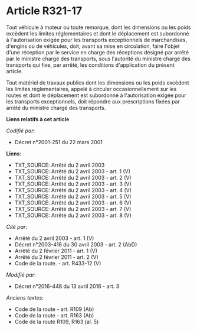 # Article R321-17

Tout véhicule à moteur ou toute remorque, dont les dimensions ou les poids excèdent les limites réglementaires et dont le
déplacement est subordonné à l'autorisation exigée pour les transports exceptionnels de marchandises, d'engins ou de
véhicules, doit, avant sa mise en circulation, faire l'objet d'une réception par               le service en charge des
réceptions désigné par arrêté par le ministre chargé des transports, sous l'autorité du ministre chargé des transports qui
fixe, par arrêté, les conditions d'application du présent article. 

Tout matériel de travaux publics dont les dimensions ou les poids excèdent les limites réglementaires, appelé à circuler
occasionnellement sur les routes et dont le déplacement est subordonné à l'autorisation exigée pour les transports
exceptionnels, doit répondre aux prescriptions fixées par arrêté du ministre chargé des transports.

**Liens relatifs à cet article**

_Codifié par_:

  - Décret n°2001-251 du 22 mars 2001

**Liens**:

  - TXT_SOURCE: Arrêté du 2 avril 2003
  - TXT_SOURCE: Arrêté du 2 avril 2003 - art. 1 (V)
  - TXT_SOURCE: Arrêté du 2 avril 2003 - art. 2 (V)
  - TXT_SOURCE: Arrêté du 2 avril 2003 - art. 3 (V)
  - TXT_SOURCE: Arrêté du 2 avril 2003 - art. 4 (V)
  - TXT_SOURCE: Arrêté du 2 avril 2003 - art. 5 (V)
  - TXT_SOURCE: Arrêté du 2 avril 2003 - art. 6 (V)
  - TXT_SOURCE: Arrêté du 2 avril 2003 - art. 7 (V)
  - TXT_SOURCE: Arrêté du 2 avril 2003 - art. 8 (V)

_Cité par_:

  - Arrêté du 2 avril 2003 - art. 1 (V)
  - Décret n°2003-416 du 30 avril 2003 - art. 2 (AbD)
  - Arrêté du 2 février 2011 - art. 1 (V)
  - Arrêté du 2 février 2011 - art. 2 (V)
  - Code de la route. - art. R433-12 (V)

_Modifié par_:

  - Décret n°2016-448 du 13 avril 2016 - art. 3

_Anciens textes_:

  - Code de la route - art. R109 (Ab)
  - Code de la route - art. R163 (Ab)
  - Code de la route R109, R163 (al. 5)
